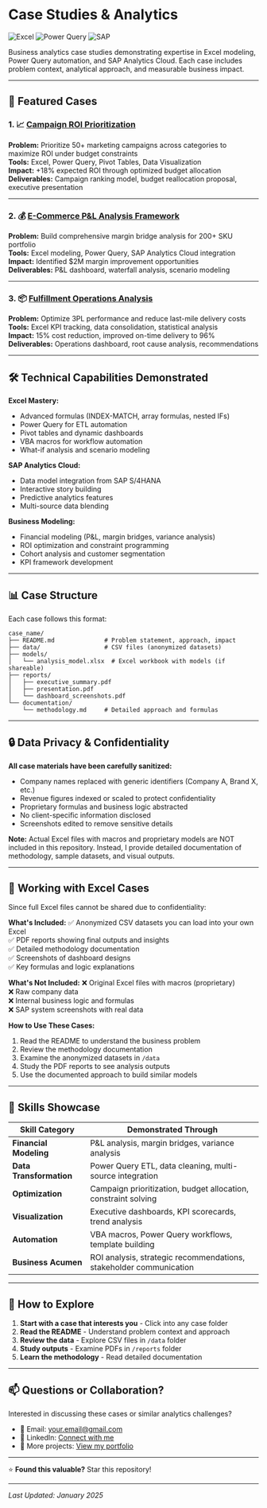 # Case Studies & Analytics

![Excel](https://img.shields.io/badge/Excel-Expert-green?style=flat-square&logo=microsoftexcel)
![Power Query](https://img.shields.io/badge/Power_Query-Advanced-blue?style=flat-square)
![SAP](https://img.shields.io/badge/SAP_Analytics_Cloud-Advanced-0FAAFF?style=flat-square&logo=sap)

Business analytics case studies demonstrating expertise in Excel modeling, Power Query automation, and SAP Analytics Cloud. Each case includes problem context, analytical approach, and measurable business impact.

---

## 📂 Featured Cases

### 1. 📈 [Campaign ROI Prioritization](./campaign_roi_prioritization/)
**Problem:** Prioritize 50+ marketing campaigns across categories to maximize ROI under budget constraints  
**Tools:** Excel, Power Query, Pivot Tables, Data Visualization  
**Impact:** +18% expected ROI through optimized budget allocation  
**Deliverables:** Campaign ranking model, budget reallocation proposal, executive presentation

---

### 2. 💰 [E-Commerce P&L Analysis Framework](./ecommerce_pnl/)
**Problem:** Build comprehensive margin bridge analysis for 200+ SKU portfolio  
**Tools:** Excel modeling, Power Query, SAP Analytics Cloud integration  
**Impact:** Identified $2M margin improvement opportunities  
**Deliverables:** P&L dashboard, waterfall analysis, scenario modeling

---

### 3. 📦 [Fulfillment Operations Analysis](./fulfillment_ops_case/)
**Problem:** Optimize 3PL performance and reduce last-mile delivery costs  
**Tools:** Excel KPI tracking, data consolidation, statistical analysis  
**Impact:** 15% cost reduction, improved on-time delivery to 96%  
**Deliverables:** Operations dashboard, root cause analysis, recommendations

---

## 🛠️ Technical Capabilities Demonstrated

**Excel Mastery:**
- Advanced formulas (INDEX-MATCH, array formulas, nested IFs)
- Power Query for ETL automation
- Pivot tables and dynamic dashboards
- VBA macros for workflow automation
- What-if analysis and scenario modeling

**SAP Analytics Cloud:**
- Data model integration from SAP S/4HANA
- Interactive story building
- Predictive analytics features
- Multi-source data blending

**Business Modeling:**
- Financial modeling (P&L, margin bridges, variance analysis)
- ROI optimization and constraint programming
- Cohort analysis and customer segmentation
- KPI framework development

---

## 📊 Case Structure

Each case follows this format:
```
case_name/
├── README.md              # Problem statement, approach, impact
├── data/                  # CSV files (anonymized datasets)
├── models/               
│   └── analysis_model.xlsx  # Excel workbook with models (if shareable)
├── reports/
│   ├── executive_summary.pdf
│   ├── presentation.pdf
│   └── dashboard_screenshots.pdf
└── documentation/
    └── methodology.md     # Detailed approach and formulas
```

---

## 🔒 Data Privacy & Confidentiality

**All case materials have been carefully sanitized:**
- Company names replaced with generic identifiers (Company A, Brand X, etc.)
- Revenue figures indexed or scaled to protect confidentiality
- Proprietary formulas and business logic abstracted
- No client-specific information disclosed
- Screenshots edited to remove sensitive details

**Note:** Actual Excel files with macros and proprietary models are NOT included in this repository. Instead, I provide detailed documentation of methodology, sample datasets, and visual outputs.

---

## 📁 Working with Excel Cases

Since full Excel files cannot be shared due to confidentiality:

**What's Included:**
✅ Anonymized CSV datasets you can load into your own Excel  
✅ PDF reports showing final outputs and insights  
✅ Detailed methodology documentation  
✅ Screenshots of dashboard designs  
✅ Key formulas and logic explanations

**What's Not Included:**
❌ Original Excel files with macros (proprietary)  
❌ Raw company data  
❌ Internal business logic and formulas  
❌ SAP system screenshots with real data

**How to Use These Cases:**
1. Read the README to understand the business problem
2. Review the methodology documentation
3. Examine the anonymized datasets in `/data`
4. Study the PDF reports to see analysis outputs
5. Use the documented approach to build similar models

---

## 🎯 Skills Showcase

| Skill Category | Demonstrated Through |
|----------------|---------------------|
| **Financial Modeling** | P&L analysis, margin bridges, variance analysis |
| **Data Transformation** | Power Query ETL, data cleaning, multi-source integration |
| **Optimization** | Campaign prioritization, budget allocation, constraint solving |
| **Visualization** | Executive dashboards, KPI scorecards, trend analysis |
| **Automation** | VBA macros, Power Query workflows, template building |
| **Business Acumen** | ROI analysis, strategic recommendations, stakeholder communication |

---

## 🚀 How to Explore

1. **Start with a case that interests you** - Click into any case folder
2. **Read the README** - Understand problem context and approach
3. **Review the data** - Explore CSV files in `/data` folder
4. **Study outputs** - Examine PDFs in `/reports` folder
5. **Learn the methodology** - Read detailed documentation

---

## 📫 Questions or Collaboration?

Interested in discussing these cases or similar analytics challenges?

- 📧 Email: your.email@gmail.com
- 💼 LinkedIn: [Connect with me](your-linkedin-url)
- 📂 More projects: [View my portfolio](https://github.com/arkadeep97-byte)

---

⭐️ **Found this valuable?** Star this repository!

---

*Last Updated: January 2025*
